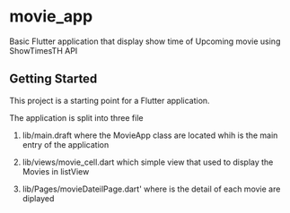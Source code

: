 # movie_app

Basic Flutter application 
that display show time of Upcoming movie
using ShowTimesTH  API 

## Getting Started

This project is a starting point for a Flutter application.

The application is split into three file 

1) lib/main.draft 
  where  the MovieApp class are located whih is the main entry of the application 
 
2) lib/views/movie_cell.dart
  which simple view that used to display the Movies in listView 

3) lib/Pages/movieDateilPage.dart'
  where is the detail of each movie are diplayed 

